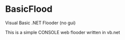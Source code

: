 BasicFlood
==========

Visual Basic .NET Flooder (no gui)


This is a simple CONSOLE web flooder written in vb.net
